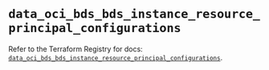 # `data_oci_bds_bds_instance_resource_principal_configurations`

Refer to the Terraform Registry for docs: [`data_oci_bds_bds_instance_resource_principal_configurations`](https://registry.terraform.io/providers/oracle/oci/7.19.0/docs/data-sources/bds_bds_instance_resource_principal_configurations).
